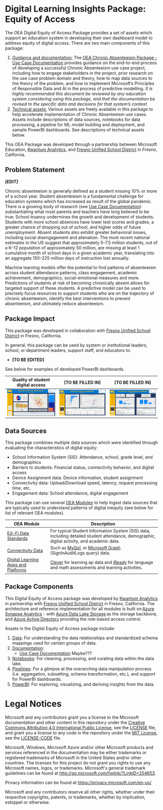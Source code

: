 # Digital Learning Insights Package: Equity of Access
The OEA Digital Equity of Access Package provides a set of assets which support an education system in developing their own dashboard model to address equity of digital access. There are two main components of this package:

1. <ins>Guidance and documentation:</ins> The [OEA Chronic Absenteeism Package - Use Case Documentation](https://github.com/cstohlmann/oea-at-risk-package/blob/main/Chronic_Absenteeism/docs/OEA%20Chronic%20Absenteeism%20Package%20-%20Use%20Case%20Documentation.pdf) provides guidance on the end-to-end process of developing a successful Chronic Absenteeism use case project, including how to engage stakeholders in the project, prior research on the use case problem domain and theory, how to map data sources to the theory of the problem, and how to implement Microsoft’s Principles of Responsible Data and AI in the process of predictive modelling. <em> It is highly recommended this document be reviewed by any education system considering using this package, and that the documentation be revised to the specific data and decisions for that system’s context.  </em>
2. <ins>Technical assets:</ins> Various assets are freely available in this package to help accelerate implementation of Chronic Absenteeism use cases. Assets include descriptions of data sources, notebooks for data processing, a pipeline for ML model building and deployment, and sample PowerBI dashboards. See descriptions of technical assets below.

This OEA Package was developed through a partnership between Microsoft Education, [Kwantum Analytics](https://www.kwantumanalytics.com/), and [Fresno Unified School District](https://www.fresnounified.org/) in Fresno, California.

## Problem Statement

<strong><em>\[EDIT\]</strong></em>

Chronic absenteeism is generally defined as a student missing 10% or more of a school year. Student absenteeism is a fundamental challenge for education systems which has increased as result of the global pandemic. There is a growing body of research (see [Use Case Documentation](https://github.com/cstohlmann/oea-at-risk-package/blob/main/Chronic_Absenteeism/docs/OEA%20Chronic%20Absenteeism%20Package%20-%20Use%20Case%20Documentation.pdf)) substantiating what most parents and teachers have long believed to be true: School truancy undermines the growth and development of students. Students with more school absences have lower test scores and grades, a greater chance of dropping out of school, and higher odds of future unemployment. Absent students also exhibit greater behavioral issues, including social disengagement and alienation. The most recent national estimates in the US suggest that approximately 5–7.5 million students, out of a K–12 population of approximately 50 million, are missing at least 1 cumulative month of school days in a given academic year, translating into an aggregate 150–225 million days of instruction lost annually.

Machine learning models offer the potential to find patterns of absenteeism across student attendance patterns, class engagement, academic achievement, demographics, social-emotional measures and more. Predictions of students at risk of becoming chronically absent allows for targeted support of these students.  A predictive model can be used to precisely focus resources to support students who are on the trajectory of chronic absenteeism, identify the best interventions to prevent absenteeism, and ultimately reduce absenteeism.  

## Package Impact

This package was developed in collaboration with [Fresno Unified School District](https://www.fresnounified.org/) in Fresno, California. 

In general, this package can be used by system or institutional leaders, school, or department leaders, support staff, and educators to:
 - <strong>\[TO BE EDITED\]</strong>

See below for examples of developed PowerBI dashboards.

Quality of student digital access  | [TO BE FILLED IN] | [TO BE FILLED IN]
:-------------------------:|:-------------------------:|:-------------------------:
![](https://github.com/cstohlmann/oea-at-risk-package/blob/main/Chronic_Absenteeism/docs/images/Chronic%20Absenteeism%20Dashboard%20Overview.png)  |  ![](https://github.com/cstohlmann/oea-at-risk-package/blob/main/Chronic_Absenteeism/docs/images/Chronic%20Absenteeism%20Drivers%20Dashboard.png) | ![](https://github.com/cstohlmann/oea-at-risk-package/blob/main/Chronic_Absenteeism/docs/images/Chronic%20Absenteeism%20Social%20Worker%20Dashboard.png)

## Data Sources

This package combines multiple data sources which were identified through evaluating the characteristics of digital equity: 
* School Information System (SIS): Attendance, school, grade level, and demographics
* Barriers to students: Financial status, connectivity behavior, and digital access
* Device Assignment data: Device information, student assignment
* Connectivity data: Upload/Download speed, latency, request processing time, etc.
* Engagement data: School attendance, digital engagement

This package can use several [OEA Modules](https://github.com/microsoft/OpenEduAnalytics/tree/main/modules) to help ingest data sources that are typically used to understand patterns of digital inequity (see below for list of relevant OEA modules).  

| OEA Module | Description |
| --- | --- |
| [Ed-Fi Data Standards](https://github.com/microsoft/OpenEduAnalytics/tree/main/modules/Education_Data_Standards/Ed-Fi) | For typical Student Information System (SIS) data, including detailed student attendance, demographic, digital activity, and academic data. |
| [Connectivity Data](https://github.com/microsoft/OpenEduAnalytics/tree/main/modules/Microsoft_Data) | Such as [MyQoI](), or [Microsoft Graph](https://github.com/microsoft/OpenEduAnalytics/tree/main/modules/Microsoft_Data/Microsoft_Graph) (SignInAuditLogs query) data. |
| [Digital Learning Apps and Platforms](https://github.com/microsoft/OpenEduAnalytics/tree/main/modules/Digital_Learning_Apps_and_Platforms) | [Clever](https://github.com/microsoft/OpenEduAnalytics/tree/main/modules/Digital_Learning_Apps_and_Platforms/Clever) for learning ap data and [iReady](https://github.com/microsoft/OpenEduAnalytics/tree/main/modules/Digital_Learning_Apps_and_Platforms/iReady) for language and math assessments and learning activities. |
## Package Components

This Digital Equity of Access package was developed by [Kwantum Analytics](https://www.kwantumanalytics.com/) in partnership with [Fresno Unified School District](https://www.fresnounified.org/) in Fresno, California. The architecture and reference implementation for all modules is built on [Azure Synapse Analytics](https://azure.microsoft.com/en-us/services/synapse-analytics/) - with [Azure Data Lake Storage](https://docs.microsoft.com/en-us/azure/storage/blobs/data-lake-storage-introduction) as the storage backbone, and [Azure Active Directory](https://azure.microsoft.com/en-us/services/active-directory/) providing the role-based access control.

Assets in the Digital Equity of Access package include:

1. [Data](https://github.com/cstohlmann/oea-digital-learning-insights/tree/main/Digital_Equity_of_Access/data): For understanding the data relationships and standardized schema mappings used for certain groups of data.
2. [Documentation](https://github.com/cstohlmann/oea-digital-learning-insights/tree/main/Digital_Equity_of_Access/docs): 
     * [Use Case Documentation]() Maybe???
3. [Notebooks](https://github.com/cstohlmann/oea-digital-learning-insights/tree/main/Digital_Equity_of_Access/notebooks): For cleaning, processing, and curating data within the data lake.
4. [Pipelines](https://github.com/cstohlmann/oea-digital-learning-insights/tree/main/Digital_Equity_of_Access/pipelines): For a glimpse at the overarching data manipulation process (i.e. aggregation, subsetting, schema transformation, etc.), and support for PowerBI dashboards.
5. [PowerBI](https://github.com/cstohlmann/oea-digital-learning-insights/tree/main/Digital_Equity_of_Access/powerbi): For exploring, visualizing, and deriving insights from the data.

# Legal Notices
Microsoft and any contributors grant you a license to the Microsoft documentation and other content in this repository under the [Creative Commons Attribution 4.0 International Public License](https://creativecommons.org/licenses/by/4.0/legalcode), see the [LICENSE](https://github.com/microsoft/OpenEduAnalytics/blob/main/LICENSE) file, and grant you a license to any code in the repository under the [MIT License](https://opensource.org/licenses/MIT), see the [LICENSE-CODE](https://github.com/microsoft/OpenEduAnalytics/blob/main/LICENSE-CODE) file.

Microsoft, Windows, Microsoft Azure and/or other Microsoft products and services referenced in the documentation may be either trademarks or registered trademarks of Microsoft in the United States and/or other countries. The licenses for this project do not grant you rights to use any Microsoft names, logos, or trademarks. Microsoft's general trademark guidelines can be found at http://go.microsoft.com/fwlink/?LinkID=254653.

Privacy information can be found at https://privacy.microsoft.com/en-us/

Microsoft and any contributors reserve all other rights, whether under their respective copyrights, patents, or trademarks, whether by implication, estoppel or otherwise.
